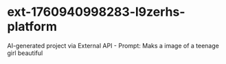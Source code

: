 # ext-1760940998283-l9zerhs-platform
AI-generated project via External API - Prompt: Maks a image of a teenage girl beautiful
